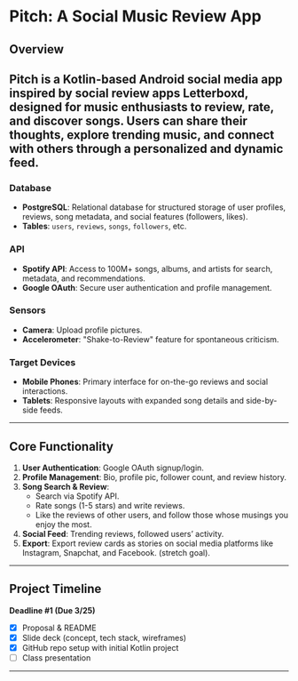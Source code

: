 # Pitch: A Social Music Review App 

## Overview
**Pitch** is a Kotlin-based Android social media app inspired by social review apps Letterboxd, designed for music enthusiasts to review, rate, and discover songs. Users can share their thoughts, explore trending music, and connect with others through a personalized and dynamic feed.
---

### **Database**
- **PostgreSQL**: Relational database for structured storage of user profiles, reviews, song metadata, and social features (followers, likes).
- **Tables**: `users`, `reviews`, `songs`, `followers`, etc.

### **API**
- **Spotify API**: Access to 100M+ songs, albums, and artists for search, metadata, and recommendations.
- **Google OAuth**: Secure user authentication and profile management.

### **Sensors**
- **Camera**: Upload profile pictures.
- **Accelerometer**: "Shake-to-Review" feature for spontaneous criticism.

### **Target Devices**
- **Mobile Phones**: Primary interface for on-the-go reviews and social interactions.
- **Tablets**: Responsive layouts with expanded song details and side-by-side feeds.

---

## Core Functionality
1. **User Authentication**: Google OAuth signup/login.
2. **Profile Management**: Bio, profile pic, follower count, and review history.
3. **Song Search & Review**:
    - Search via Spotify API.
    - Rate songs (1-5 stars) and write reviews.
    - Like the reviews of other users, and follow those whose musings you enjoy the most.
4. **Social Feed**: Trending reviews, followed users’ activity.
6. **Export**: Export review cards as stories on social media platforms like Instagram, Snapchat, and Facebook. (stretch goal).

---

## Project Timeline
**Deadline #1 (Due 3/25)**
- [x] Proposal & README
- [x] Slide deck (concept, tech stack, wireframes)
- [x] GitHub repo setup with initial Kotlin project
- [ ] Class presentation

---
 